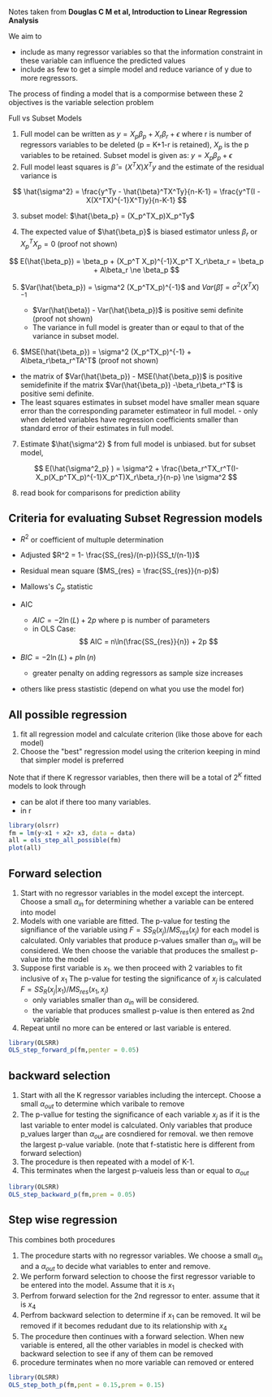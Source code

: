 Notes taken from **Douglas C M et al, Introduction to Linear Regression Analysis**

We aim to 
- include as many regressor variables so that the information constraint in these variable can influence the predicted values
- include as few to get a simple model and reduce variance of y due to more regressors.

The process of finding a model that is a compormise between these 2 objectives is the variable selection problem

Full vs Subset Models
1) Full model can be written as $y = X_p\beta_p + X_r\beta_r + \epsilon$ where r is number of regressors variables to be deleted (p = K+1-r is retained), $X_p$ is the p variables to be retained. Subset model is given as: $y = X_p\beta_p +  \epsilon$
2) Full model least squares is $\hat{\beta} = (X^TX)X^Ty$ and the estimate of the residual variance is 

$$
\hat{\sigma^2} = \frac{y^Ty - \hat{\beta}^TX^Ty}{n-K-1} = \frac{y^T(I - X(X^TX)^{-1}X^T)y}{n-K-1}
$$

3) subset model: $\hat{\beta_p} = (X_p^TX_p)X_p^Ty$

4) The expected value of $\hat{\beta_p}$ is biased estimator unless $\beta_r$ or $X_p^T X_p =0$ (proof not shown)

$$
E(\hat{\beta_p}) = \beta_p + (X_p^T X_p)^{-1}X_p^T X_r\beta_r = \beta_p + A\beta_r \ne \beta_p
$$

5) $Var(\hat{\beta_p}) = \sigma^2 (X_p^TX_p)^{-1}$ and $Var(\hat{\beta}) = \sigma^2 (X^TX)^{-1}$
   - $Var(\hat{\beta}) - Var(\hat{\beta_p})$ is positive semi definite (proof not shown)
   - The variance in full model is greater than or eqaul to that of the variance in subset model.

6) $MSE(\hat{\beta_p}) = \sigma^2 (X_p^TX_p)^{-1} + A\beta_r\beta_r^TA^T$ (proof not shown)
- the matrix of $Var(\hat{\beta_p}) - MSE(\hat{\beta_p})$ is positive semidefinite if the matrix $Var(\hat{\beta_p}) -\beta_r\beta_r^T$ is positive semi definite.
- The least squares estimates in subset model have smaller mean square error than the corresponding parameter estimateor in full model. - only when deleted variables have regression coefficients smaller than standard error of their estimates in full model.

7) Estimate $\hat{\sigma^2} $ from full model is unbiased. but for subset model, 

$$
E(\hat{\sigma^2_p} ) = \sigma^2 + \frac{\beta_r^TX_r^T(I-X_p(X_p^TX_p)^{-1}X_p^T)X_r\beta_r}{n-p} \ne \sigma^2
$$

8) read book for comparisons for prediction ability

## Criteria for evaluating Subset Regression models
- $R^2$ or coefficient of multuple determination
- Adjusted $R^2 = 1- \frac{SS_{res}/(n-p)}{SS_t/(n-1)}$ 
- Residual mean square ($MS_{res} = \frac{SS_{res}}{n-p}$)
- Mallows's $C_p$ statistic
- AIC
  - $AIC = -2\ln(L) + 2p$ where p is number of parameters
  - in OLS Case:
$$
AIC = n\ln(\frac{SS_{res}}{n}) + 2p
$$

- $BIC = -2\ln(L) + p\ln(n)$
  - greater penalty on adding regressors as sample size increases

- others like press stastistic (depend on what you use the model for)

## All possible regression

1) fit all regression model and calculate criterion (like those above for each model)
2) Choose the "best" regression model using the criterion keeping in mind that simpler model is preferred

Note that if there K regressor variables, then there will be a total of $2^K$ fitted models to look through
- can be alot if there too many variables.
- in r

```r
library(olsrr)
fm = lm(y~x1 + x2+ x3, data = data)
all = ols_step_all_possible(fm)
plot(all)
```
## Forward selection

1) Start with no regressor variables in the model except the intercept. Choose a small $\alpha_{in}$ for determining whether a variable can be entered into model
2) Models with one variable are fitted. The p-value for testing the signifiance of the variable using $F = SS_R(x_j)/MS_{res}(x_j)$ for each model is calculated. Only variables that produce p-values smaller than $\alpha_{in}$  will be considered. We then choose the variable that produces the smallest p-value into the model
3) Suppose first variable is $x_1$. we then proceed with 2 variables to fit inclusive of $x_1$ The p-value for testing the significance of $x_j$ is calculated $F = SS_R(x_j|x_1)/MS_{res}(x_1,x_j)$
   - only variables smaller than $\alpha_{in}$ will be considered. 
   - the variable that produces smallest p-value is then entered as 2nd variable
4) Repeat until no more can be entered or last variable is entered.

```r
library(OLSRR)
OLS_step_forward_p(fm,penter = 0.05)
```

## backward selection

1) Start with all the K regressor variables including the intercept. Choose a small $\alpha_{out}$ to determine which varibale to remove
2) The p-vallue for testing the significance of each variable $x_j$ as if it is the last variable to enter model is calculated. Only variables that produce p_values larger than $\alpha_{out}$ are cosndiered for removal. we then remove the largest p-value variable. (note that f-statistic here is different from forward selection)
3) The procedure is then repeated with a model of K-1. 
4) This terminates when the largest p-valueis less than or equal to $\alpha_{out}$

```r
library(OLSRR)
OLS_step_backward_p(fm,prem = 0.05)
```

## Step wise regression

This combines both procedures

1) The procedure starts with no regressor variables. We choose a small $\alpha_{in}$ and a $\alpha_{out}$ to decide what variables to enter and remove.
2) We perform forward selection to choose the first regressor variable to be entered into the model. Assume that it is $x_1$
3) Perfrom forward selection for the 2nd regressor to enter. assume that it is $x_4$
4) Perfrom backward selection to determine if $x_1$ can be removed. It wil be removed if it becomes redudant due to its relationship with $x_4$
5) The procedure then continues with a forward selection. When new variable is entered, all the other variables in model is checked with backward selection to see if any of them can be removed
6) procedure terminates when no more variable can removed or entered

```r
library(OLSRR)
OLS_step_both_p(fm,pent = 0.15,prem = 0.15)
```